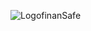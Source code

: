 ![LogofinanSafe](https://github.com/lRauane/FinanSafe/assets/102835801/e7a96019-e7ff-4819-9078-4264a536b187)
